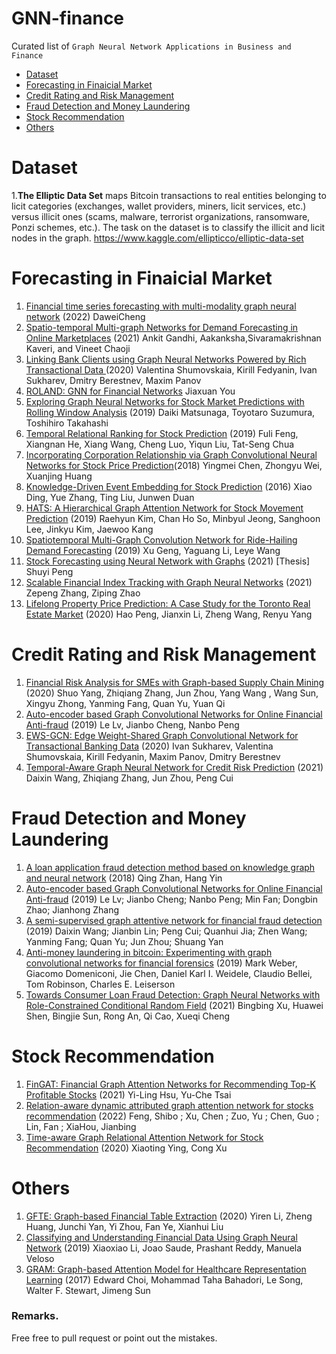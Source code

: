 # GNN-finance
Curated list of `Graph Neural Network Applications in Business and Finance`
<!-- toc -->

- [Dataset](#Dataset)
- [Forecasting in Finaicial Market](#Forecasting-in-Finaicial-Market)
- [Credit Rating and Risk Management](#Credit-Rating-and-Risk-Management)
- [Fraud Detection and Money Laundering](#Fraud-Detection-and-Money-Laundering)
- [Stock Recommendation](#Stock-Recommendation)
- [Others](#Others)

<!-- tocstop -->
# Dataset
1.**The Elliptic Data Set** maps Bitcoin transactions to real entities belonging to licit categories (exchanges, wallet providers, miners, licit services, etc.) versus illicit ones (scams, malware, terrorist organizations, ransomware, Ponzi schemes, etc.). The task on the dataset is to classify the illicit and licit nodes in the graph.  https://www.kaggle.com/ellipticco/elliptic-data-set  

# Forecasting in Finaicial Market
1.  [Financial time series forecasting with multi-modality graph neural network](https://www.sciencedirect.com/science/article/abs/pii/S003132032100399X) (2022)
 DaweiCheng
2.  [Spatio-temporal Multi-graph Networks for
Demand Forecasting in Online Marketplaces](https://assets.amazon.science/50/90/df9385f840c7b0363febf882a6ad/spatio-temporal-multi-graph-networks-fordemand-forecasting-in-online-marketplaces.pdf) (2021)
 Ankit Gandhi, Aakanksha,Sivaramakrishnan Kaveri, and Vineet Chaoji
 3. [Linking Bank Clients using Graph Neural Networks Powered by Rich Transactional Data
](https://arxiv.org/abs/2001.08427) (2020)
 Valentina Shumovskaia, Kirill Fedyanin, Ivan Sukharev, Dmitry Berestnev, Maxim Panov
2. [ROLAND: GNN for Financial Networks](https://snap.stanford.edu/graphlearning-workshop/slides/stanford_graph_learning_Finance.pdf)
Jiaxuan You
4. [Exploring Graph Neural Networks for Stock Market Predictions with Rolling Window Analysis](https://arxiv.org/abs/1909.10660) (2019)
Daiki Matsunaga, Toyotaro Suzumura, Toshihiro Takahashi 
5. [Temporal Relational Ranking for Stock Prediction](https://arxiv.org/abs/1809.09441) (2019)
Fuli Feng, Xiangnan He, Xiang Wang, Cheng Luo, Yiqun Liu, Tat-Seng Chua
6. [Incorporating Corporation Relationship via Graph Convolutional Neural Networks for Stock Price Prediction](https://dl.acm.org/doi/abs/10.1145/3269206.3269269)(2018)
Yingmei Chen, Zhongyu Wei, Xuanjing Huang
7. [Knowledge-Driven Event Embedding for Stock Prediction](https://aclanthology.org/C16-1201/) (2016)
Xiao Ding, Yue Zhang, Ting Liu, Junwen Duan
8. [HATS: A Hierarchical Graph Attention Network for Stock Movement Prediction](https://arxiv.org/abs/1908.07999) (2019)
 Raehyun Kim, Chan Ho So, Minbyul Jeong, Sanghoon Lee, Jinkyu Kim, Jaewoo Kang
 9. [Spatiotemporal Multi-Graph Convolution Network for Ride-Hailing Demand Forecasting](https://ojs.aaai.org//index.php/AAAI/article/view/4247) (2019)
Xu Geng, Yaguang Li, Leye Wang
10. [Stock Forecasting using Neural Network
with Graphs](https://etheses.whiterose.ac.uk/28012/6/Shuyi_202025658_Thesis.pdf) (2021) [Thesis]
Shuyi Peng
11. [Scalable Financial Index Tracking with Graph Neural Networks](https://ieeexplore.ieee.org/document/9513742) (2021)
 Zepeng Zhang, Ziping Zhao
12. [Lifelong Property Price Prediction: A Case Study for the Toronto Real Estate Market](https://arxiv.org/pdf/2008.05880.pdf) (2020)
Hao Peng, Jianxin Li, Zheng Wang, Renyu Yang

# Credit Rating and Risk Management

1. [Financial Risk Analysis for SMEs with Graph-based Supply Chain Mining](https://www.ijcai.org/Proceedings/2020/0643.pdf) (2020)
 Shuo Yang, Zhiqiang Zhang, Jun Zhou, Yang Wang , Wang Sun, Xingyu Zhong, Yanming Fang, Quan Yu, Yuan Qi
2. [Auto-encoder based Graph Convolutional Networks for Online Financial Anti-fraud](https://ieeexplore.ieee.org/document/8759109) (2019)
Le Lv, Jianbo Cheng, Nanbo Peng
3. [EWS-GCN: Edge Weight-Shared Graph Convolutional Network for Transactional Banking Data](https://arxiv.org/abs/2009.14588) (2020)
  Ivan Sukharev, Valentina Shumovskaia, Kirill Fedyanin, Maxim Panov, Dmitry Berestnev
4. [Temporal-Aware Graph Neural Network for Credit Risk Prediction](https://epubs.siam.org/doi/pdf/10.1137/1.9781611976700.79) (2021)
Daixin Wang, Zhiqiang Zhang, Jun Zhou, Peng Cui 

# Fraud Detection and Money Laundering

 1. [A loan application fraud detection method based on knowledge graph and neural network](https://dl.acm.org/doi/abs/10.1145/3194206.3194208) (2018)
 Qing Zhan, Hang Yin
 2. [Auto-encoder based Graph Convolutional Networks for Online Financial Anti-fraud](<https://ieeexplore.ieee.org/document/8759109>) (2019)
  Le Lv; Jianbo Cheng; Nanbo Peng; Min Fan; Dongbin Zhao; Jianhong Zhang
3. [A semi-supervised graph attentive network for financial fraud detection](https://ieeexplore.ieee.org/abstract/document/8970829) (2019)
Daixin Wang; Jianbin Lin; Peng Cui; Quanhui Jia; Zhen Wang; Yanming Fang; Quan Yu; Jun Zhou; Shuang Yan
4. [Anti-money laundering in bitcoin: Experimenting with graph convolutional networks for financial forensics](https://arxiv.org/abs/1908.02591) (2019)
Mark Weber, Giacomo Domeniconi, Jie Chen, Daniel Karl I. Weidele, Claudio Bellei, Tom Robinson, Charles E. Leiserson
5. [Towards Consumer Loan Fraud Detection: Graph Neural Networks
with Role-Constrained Conditional Random Field](https://ojs.aaai.org/index.php/AAAI/article/view/16582) (2021)
Bingbing Xu, Huawei Shen, Bingjie Sun, Rong An, Qi Cao, Xueqi Cheng

# Stock Recommendation

1. [FinGAT: Financial Graph Attention Networks for
Recommending Top-K Profitable Stocks](https://arxiv.org/pdf/2106.10159.pdf) (2021)
Yi-Ling Hsu, Yu-Che Tsai
2. [Relation-aware dynamic attributed graph attention network for stocks recommendation](https://ui.adsabs.harvard.edu/abs/2022PatRe.12108119F/abstract) (2022)
Feng, Shibo ; Xu, Chen ; Zuo, Yu ; Chen, Guo ; Lin, Fan ; XiaHou, Jianbing
3. [Time-aware Graph Relational Attention Network for Stock
Recommendation](https://dl.acm.org/doi/abs/10.1145/3340531.3412160) (2020)
Xiaoting Ying, Cong Xu

# Others

1. [GFTE: Graph-based Financial Table Extraction](https://arxiv.org/abs/2003.07560) (2020)
Yiren Li, Zheng Huang, Junchi Yan, Yi Zhou, Fan Ye, Xianhui Liu
2. [Classifying and Understanding Financial Data Using Graph Neural Network](https://www.jpmorgan.com/content/dam/jpm/cib/complex/content/technology/ai-research-publications/pdf-1.pdf) (2019)
 Xiaoxiao Li, Joao Saude, Prashant Reddy, Manuela Veloso
 3. [GRAM: Graph-based Attention Model for Healthcare
Representation Learning](https://arxiv.org/pdf/1611.07012.pdf) (2017)
 Edward Choi, Mohammad Taha Bahadori, Le Song, Walter F. Stewart, Jimeng Sun
 
### Remarks.
Free free to pull request or point out the mistakes. 
